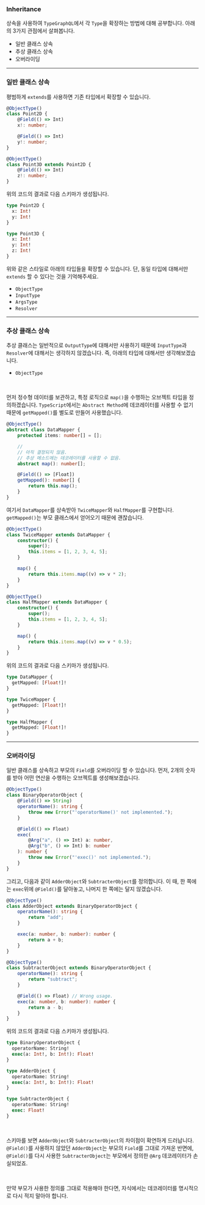 ### Inheritance

상속을 사용하여 `TypeGraphQL`에서 각 `Type`을 확장하는 방법에 대해 공부합니다. 아래의 3가지 관점에서 살펴봅니다.

-   일반 클래스 상속
-   추상 클래스 상속
-   오버라이딩

---

### 일반 클래스 상속

평범하게 `extends`를 사용하면 기존 타입에서 확장할 수 있습니다.

```ts
@ObjectType()
class Point2D {
    @Field(() => Int)
    x!: number;

    @Field(() => Int)
    y!: number;
}

@ObjectType()
class Point3D extends Point2D {
    @Field(() => Int)
    z!: number;
}
```

위의 코드의 결과로 다음 스키마가 생성됩니다.

```ddl
type Point2D {
  x: Int!
  y: Int!
}

type Point3D {
  x: Int!
  y: Int!
  z: Int!
}
```

위와 같은 스타일로 아래의 타입들을 확장할 수 있습니다. 단, 동일 타입에 대해서만 `extends` 할 수 있다는 것을 기억해주세요.

-   `ObjectType`
-   `InputType`
-   `ArgsType`
-   `Resolver`

---

### 추상 클래스 상속

추상 클래스는 일반적으로 `OutputType`에 대해서만 사용하기 때문에 `InputType`과 `Resolver`에 대해서는 생각하지 않겠습니다. 즉, 아래의 타입에 대해서만 생각해보겠습니다.

-   `ObjectType`

<br/>

먼저 정수형 데이터를 보관하고, 특정 로직으로 `map()`을 수행하는 오브젝트 타입을 정의하겠습니다. `TypeScript`에서는 `Abstract Method`에 데코레이터를 사용할 수 없기 때문에 `getMapped()`를 별도로 만들어 사용했습니다.

```ts
@ObjectType()
abstract class DataMapper {
    protected items: number[] = [];

    //
    // 아직 결정되지 않음.
    // 추상 메소드에는 데코레이터를 사용할 수 없음.
    abstract map(): number[];

    @Field(() => [Float])
    getMapped(): number[] {
        return this.map();
    }
}
```

여기서 `DataMapper`를 상속받아 `TwiceMapper`와 `HalfMapper`를 구현합니다. `getMapped()`는 부모 클래스에서 얻어오기 때문에 괜찮습니다.

```ts
@ObjectType()
class TwiceMapper extends DataMapper {
    constructor() {
        super();
        this.items = [1, 2, 3, 4, 5];
    }

    map() {
        return this.items.map((v) => v * 2);
    }
}

@ObjectType()
class HalfMapper extends DataMapper {
    constructor() {
        super();
        this.items = [1, 2, 3, 4, 5];
    }

    map() {
        return this.items.map((v) => v * 0.5);
    }
}
```

위의 코드의 결과로 다음 스키마가 생성됩니다.

```ddl
type DataMapper {
  getMapped: [Float!]!
}

type TwiceMapper {
  getMapped: [Float!]!
}

type HalfMapper {
  getMapped: [Float!]!
}
```

---

### 오버라이딩

일반 클래스를 상속하고 부모의 `Field`를 오버라이딩 할 수 있습니다. 먼저, 2개의 숫자를 받아 어떤 연산을 수행하는 오브젝트를 생성해보겠습니다.

```ts
@ObjectType()
class BinaryOperatorObject {
    @Field(() => String)
    operatorName(): string {
        throw new Error("'operatorName()' not implemented.");
    }

    @Field(() => Float)
    exec(
        @Arg("a", () => Int) a: number,
        @Arg("b", () => Int) b: number
    ): number {
        throw new Error("'exec()' not implemented.");
    }
}
```

그리고, 다음과 같이 `AdderObject`와 `SubtracterObject`를 정의합니다. 이 때, 한 쪽에는 `exec`위에 `@Field()`를 달아놓고, 나머지 한 쪽에는 달지 않겠습니다.

```ts
@ObjectType()
class AdderObject extends BinaryOperatorObject {
    operatorName(): string {
        return "add";
    }

    exec(a: number, b: number): number {
        return a + b;
    }
}

@ObjectType()
class SubtracterObject extends BinaryOperatorObject {
    operatorName(): string {
        return "subtract";
    }

    @Field(() => Float) // Wrong usage.
    exec(a: number, b: number): number {
        return a - b;
    }
}
```

위의 코드의 결과로 다음 스키마가 생성됩니다.

```ddl
type BinaryOperatorObject {
  operatorName: String!
  exec(a: Int!, b: Int!): Float!
}

type AdderObject {
  operatorName: String!
  exec(a: Int!, b: Int!): Float!
}

type SubtracterObject {
  operatorName: String!
  exec: Float!
}
```

<br/>

스키마를 보면 `AdderObject`와 `SubtracterObject`의 차이점이 확연하게 드러납니다. `@Field()`를 사용하지 않았던 `AdderObject`는 부모의 `Field`를 그대로 가져온 반면에, `@Field()`를 다시 사용한 `SubtracterObject`는 부모에서 정의한 `@Arg` 데코레이터가 손실되었죠.

<br/>

만약 부모가 사용한 정의를 그대로 적용해야 한다면, 자식에서는 데코레이터를 명시적으로 다시 적지 말아야 합니다.
